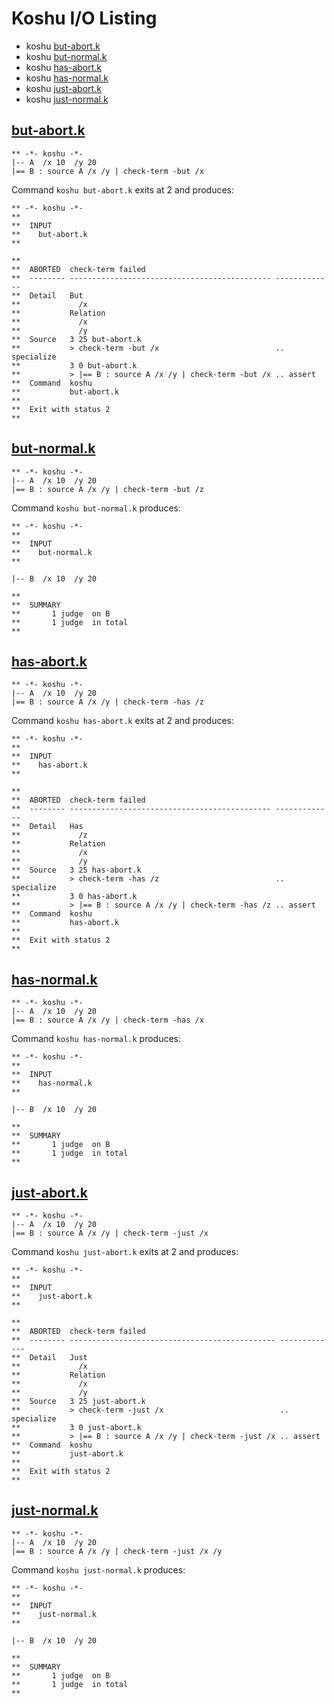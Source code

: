 # Koshu I/O Listing

- koshu [but-abort.k](#but-abortk)
- koshu [but-normal.k](#but-normalk)
- koshu [has-abort.k](#has-abortk)
- koshu [has-normal.k](#has-normalk)
- koshu [just-abort.k](#just-abortk)
- koshu [just-normal.k](#just-normalk)



## [but-abort.k](but-abort.k)

```
** -*- koshu -*-
|-- A  /x 10  /y 20
|== B : source A /x /y | check-term -but /x
```
Command `koshu but-abort.k` exits at 2 and produces:

```
** -*- koshu -*-
**
**  INPUT
**    but-abort.k
**

**
**  ABORTED  check-term failed
**  -------- --------------------------------------------- -------------
**  Detail   But
**             /x
**           Relation
**             /x
**             /y
**  Source   3 25 but-abort.k
**           > check-term -but /x                          .. specialize
**           3 0 but-abort.k
**           > |== B : source A /x /y | check-term -but /x .. assert
**  Command  koshu
**           but-abort.k
**
**  Exit with status 2
**
```



## [but-normal.k](but-normal.k)

```
** -*- koshu -*-
|-- A  /x 10  /y 20
|== B : source A /x /y | check-term -but /z
```
Command `koshu but-normal.k` produces:

```
** -*- koshu -*-
**
**  INPUT
**    but-normal.k
**

|-- B  /x 10  /y 20

**
**  SUMMARY
**       1 judge  on B
**       1 judge  in total
**
```



## [has-abort.k](has-abort.k)

```
** -*- koshu -*-
|-- A  /x 10  /y 20
|== B : source A /x /y | check-term -has /z
```
Command `koshu has-abort.k` exits at 2 and produces:

```
** -*- koshu -*-
**
**  INPUT
**    has-abort.k
**

**
**  ABORTED  check-term failed
**  -------- --------------------------------------------- -------------
**  Detail   Has
**             /z
**           Relation
**             /x
**             /y
**  Source   3 25 has-abort.k
**           > check-term -has /z                          .. specialize
**           3 0 has-abort.k
**           > |== B : source A /x /y | check-term -has /z .. assert
**  Command  koshu
**           has-abort.k
**
**  Exit with status 2
**
```



## [has-normal.k](has-normal.k)

```
** -*- koshu -*-
|-- A  /x 10  /y 20
|== B : source A /x /y | check-term -has /x
```
Command `koshu has-normal.k` produces:

```
** -*- koshu -*-
**
**  INPUT
**    has-normal.k
**

|-- B  /x 10  /y 20

**
**  SUMMARY
**       1 judge  on B
**       1 judge  in total
**
```



## [just-abort.k](just-abort.k)

```
** -*- koshu -*-
|-- A  /x 10  /y 20
|== B : source A /x /y | check-term -just /x
```
Command `koshu just-abort.k` exits at 2 and produces:

```
** -*- koshu -*-
**
**  INPUT
**    just-abort.k
**

**
**  ABORTED  check-term failed
**  -------- ---------------------------------------------- -------------
**  Detail   Just
**             /x
**           Relation
**             /x
**             /y
**  Source   3 25 just-abort.k
**           > check-term -just /x                          .. specialize
**           3 0 just-abort.k
**           > |== B : source A /x /y | check-term -just /x .. assert
**  Command  koshu
**           just-abort.k
**
**  Exit with status 2
**
```



## [just-normal.k](just-normal.k)

```
** -*- koshu -*-
|-- A  /x 10  /y 20
|== B : source A /x /y | check-term -just /x /y
```
Command `koshu just-normal.k` produces:

```
** -*- koshu -*-
**
**  INPUT
**    just-normal.k
**

|-- B  /x 10  /y 20

**
**  SUMMARY
**       1 judge  on B
**       1 judge  in total
**
```
